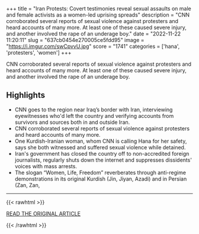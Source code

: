 +++
title = "Iran Protests: Covert testimonies reveal sexual assaults on male and female activists as a women-led uprising spreads"
description = "CNN corroborated several reports of sexual violence against protesters and heard accounts of many more. At least one of these caused severe injury, and another involved the rape of an underage boy."
date = "2022-11-22 11:20:11"
slug = "637cb0454e270005ce5fdd95"
image = "https://i.imgur.com/swCpvvU.jpg"
score = "1741"
categories = ['hana', 'protesters', 'women']
+++

CNN corroborated several reports of sexual violence against protesters and heard accounts of many more. At least one of these caused severe injury, and another involved the rape of an underage boy.

## Highlights

- CNN goes to the region near Iraq’s border with Iran, interviewing eyewitnesses who'd left the country and verifying accounts from survivors and sources both in and outside Iran.
- CNN corroborated several reports of sexual violence against protesters and heard accounts of many more.
- One Kurdish-Iranian woman, whom CNN is calling Hana for her safety, says she both witnessed and suffered sexual violence while detained.
- Iran's government has closed the country off to non-accredited foreign journalists, regularly shuts down the internet and suppresses dissidents' voices with mass arrests.
- The slogan “Women, Life, Freedom” reverberates through anti-regime demonstrations in its original Kurdish (Jin, Jiyan, Azadi) and in Persian (Zan, Zan,

---

{{< rawhtml >}}
  <p class="article-category">
    <a target="_blank" href="https://edition.cnn.com/interactive/2022/11/middleeast/iran-protests-sexual-assault/?utm_term=link&amp;utm_content=2022-11-21T19%3A26%3A10&amp;utm_medium=social&amp;utm_source=twCNN">READ THE ORIGINAL ARTICLE</a>
  </p>
{{< /rawhtml >}}
